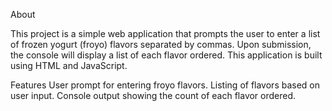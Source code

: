 About

This project is a simple web application that prompts the user to enter a list of frozen yogurt (froyo) flavors separated by commas. Upon submission, the console will display a list of each flavor ordered. This application is built using HTML and JavaScript.

Features
User prompt for entering froyo flavors.
Listing of flavors based on user input.
Console output showing the count of each flavor ordered.
